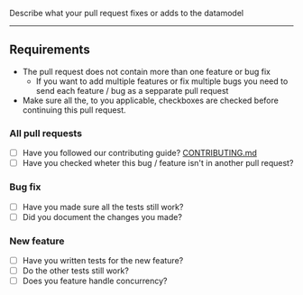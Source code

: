 Describe what your pull request fixes or adds to the datamodel

---

## Requirements

- The pull request does not contain more than one feature or bug fix
  + If you want to add multiple features or fix multiple bugs you need to
  send each feature / bug as a sepparate pull request
- Make sure all the, to you applicable, checkboxes are checked before continuing
this pull request.

### All pull requests

- [ ] Have you followed our contributing guide? [CONTRIBUTING.md](CONTRIBUTING.md)
- [ ] Have you checked wheter this bug / feature isn't in another pull request?

### Bug fix

- [ ] Have you made sure all the tests still work?
- [ ] Did you document the changes you made?

### New feature

- [ ] Have you written tests for the new feature?
- [ ] Do the other tests still work?
- [ ] Does you feature handle concurrency?
